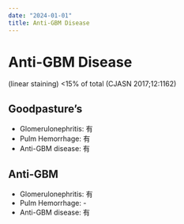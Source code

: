 ```yaml
---
date: "2024-01-01"
title: Anti-GBM Disease
---
```



# Anti-GBM Disease

(linear staining) <15% of total (CJASN 2017;12:1162)

## Goodpasture’s

- Glomerulonephritis: 有
- Pulm Hemorrhage: 有
- Anti-GBM disease: 有

## Anti-GBM

- Glomerulonephritis: 有
- Pulm Hemorrhage: -
- Anti-GBM disease: 有
